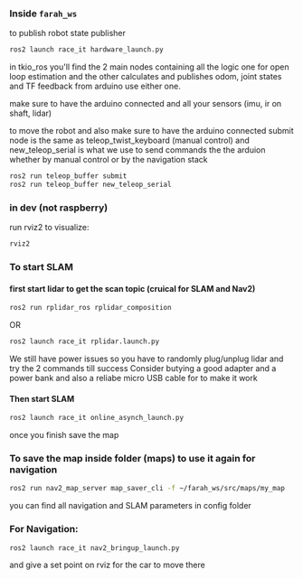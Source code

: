 ### Inside `farah_ws`
to publish robot state publisher
```bash
ros2 launch race_it hardware_launch.py
````
in tkio_ros you'll find the 2 main nodes containing all the logic
one for open loop estimation
and the other calculates and publishes odom, joint states and TF feedback from arduino
use either one.

make sure to have the arduino connected and all your sensors (imu, ir on shaft, lidar)

to move the robot and also make sure to have the arduino connected
submit node is the same as teleop_twist_keyboard (manual control)
and new_teleop_serial is what we use to send commands the the arduion whether by manual control or by the navigation stack
```bash
ros2 run teleop_buffer submit
ros2 run teleop_buffer new_teleop_serial
```
### in dev (not raspberry)
run rviz2 to visualize:
```bash
rviz2
```
### To start SLAM

#### first start lidar to get the scan topic (cruical for SLAM and Nav2)
```bash
ros2 run rplidar_ros rplidar_composition
```
OR
```bash
ros2 launch race_it rplidar.launch.py
```
We still have power issues so you have to randomly plug/unplug lidar and try the 2 commands till success
Consider butying a good adapter and a power bank and also a reliabe micro USB cable for to make it work

#### Then start SLAM
```bash
ros2 launch race_it online_asynch_launch.py
```
once you finish save the map
### To save the map inside folder (maps) to use it again for navigation

```bash
ros2 run nav2_map_server map_saver_cli -f ~/farah_ws/src/maps/my_map
````
you can find all navigation and SLAM parameters in config folder

### For Navigation:
```bash
ros2 launch race_it nav2_bringup_launch.py
````
and give a set point on rviz for the car to move there

